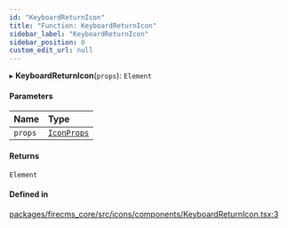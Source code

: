 ```yaml
---
id: "KeyboardReturnIcon"
title: "Function: KeyboardReturnIcon"
sidebar_label: "KeyboardReturnIcon"
sidebar_position: 0
custom_edit_url: null
---
```


▸ **KeyboardReturnIcon**(`props`): `Element`

#### Parameters

| Name | Type |
| :------ | :------ |
| `props` | [`IconProps`](../types/IconProps.md) |

#### Returns

`Element`

#### Defined in

[packages/firecms_core/src/icons/components/KeyboardReturnIcon.tsx:3](https://github.com/FireCMSco/firecms/blob/d45f3739/packages/firecms_core/src/icons/components/KeyboardReturnIcon.tsx#L3)

